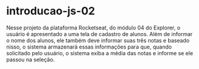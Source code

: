 # introducao-js-02

Nesse projeto da plataforma Rocketseat, do módulo 04 do Explorer, o usuário é apresentado a uma tela de cadastro de alunos. Além de informar o nome dos alunos,
ele também deve informar suas três notas e baseado nisso, o sistema armazenará essas informações para que, quando solicitado pelo usuário, o sistema exiba a média das
notas e informe se ele passou na seleção.
